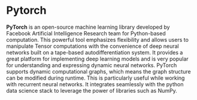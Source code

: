 # Pytorch

**PyTorch** is an open-source machine learning library developed by Facebook Artificial Intelligence Research team for Python-based computation. This powerful tool emphasizes flexibility and allows users to manipulate Tensor computations with the convenience of deep neural networks built on a tape-based autodifferentiation system. It provides a great platform for implementing deep learning models and is very popular for understanding and expressing dynamic neural networks. PyTorch supports dynamic computational graphs, which means the graph structure can be modified during runtime. This is particularly useful while working with recurrent neural networks. It integrates seamlessly with the python data science stack to leverage the power of libraries such as NumPy.
